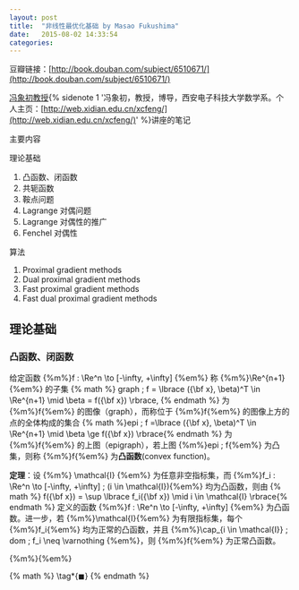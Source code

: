 ```yaml
---
layout: post
title:  "非线性最优化基础 by Masao Fukushima"
date:   2015-08-02 14:33:54
categories:
---
```


豆瓣链接：[http://book.douban.com/subject/6510671/](http://book.douban.com/subject/6510671/)

[冯象初教授](http://web.xidian.edu.cn/xcfeng/){% sidenote 1 '冯象初，教授，博导，西安电子科技大学数学系。个人主页：[http://web.xidian.edu.cn/xcfeng/](http://web.xidian.edu.cn/xcfeng/)' %}讲座的笔记

主要内容

理论基础

1. 凸函数、闭函数
2. 共轭函数
3. 鞍点问题
4. Lagrange 对偶问题
5. Lagrange 对偶性的推广
6. Fenchel 对偶性

算法

1. Proximal gradient methods
2. Dual proximal gradient methods
3. Fast proximal gradient methods
4. Fast dual proximal gradient methods

<!--more-->

## 理论基础 ##

### 凸函数、闭函数 ###

给定函数 {%m%}f : \Re^n \to [-\infty, +\infty] {%em%} 称 {%m%}\Re^{n+1}{%em%} 的子集
{% math %} graph \; f = \lbrace ({\bf x}, \beta)^T \in \Re^{n+1} \mid \beta = f({\bf x}) \rbrace, {% endmath %}
为 {%m%}f{%em%} 的图像（graph），而称位于 {%m%}f{%em%} 的图像上方的点的全体构成的集合
{% math %}epi \; f =\lbrace ({\bf x}, \beta)^T \in \Re^{n+1} \mid \beta \ge f({\bf x}) \rbrace{% endmath %}
为 {%m%}f{%em%} 的上图（epigraph），若上图 {%m%}epi \; f{%em%} 为凸集，则称 {%m%}f{%em%} 为**凸函数**(convex function)。

**定理**：设 {%m%} \mathcal{I} {%em%} 为任意非空指标集，而 {%m%}f_i : \Re^n \to [-\infty, +\infty] \; (i \in \mathcal{I}){%em%} 均为凸函数，则由
{% math %} f({\bf x}) = \sup \lbrace f_i({\bf x}) \mid i \in \mathcal{I} \rbrace{% endmath %}
定义的函数 {%m%}f : \Re^n \to [-\infty, +\infty] {%em%} 为凸函数。进一步，若 {%m%}\mathcal{I}{%em%} 为有限指标集，每个 {%m%}f_i{%em%} 均为正常的凸函数，并且 {%m%}\cap_{i \in \mathcal{I}} \; dom \; f_i \neq \varnothing {%em%}，则 {%m%}f{%em%} 为正常凸函数。

{%m%}{%em%}

{% math %} \tag*{$\blacksquare$} {% endmath %}
